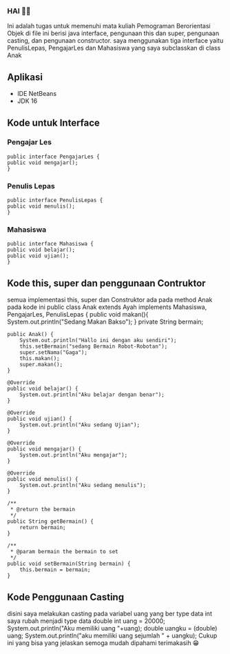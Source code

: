 ### HAI 👋😁
Ini adalah tugas untuk memenuhi mata kuliah Pemograman Berorientasi Objek
di file ini berisi java interface, pengunaan this dan super, pengunaan casting, dan pengunaan constructor.
saya menggunakan tiga interface yaitu PenulisLepas, PengajarLes dan Mahasiswa yang saya subclasskan di class Anak
## Aplikasi
- IDE NetBeans
- JDK 16

## Kode untuk Interface
### Pengajar Les
    public interface PengajarLes {
    public void mengajar();
    }
### Penulis Lepas
    public interface PenulisLepas {
    public void menulis();
    }
### Mahasiswa
    public interface Mahasiswa {
    public void belajar();
    public void ujian();
    }
## Kode this, super dan penggunaan Contruktor
semua implementasi this, super dan Construktor ada pada method Anak pada kode ini
    public class Anak extends Ayah implements Mahasiswa, PengajarLes, PenulisLepas {
    public void makan(){
        System.out.println("Sedang Makan Bakso");
    }
    private String bermain;
    
    public Anak() {
        System.out.println("Hallo ini dengan aku sendiri");
        this.setBermain("sedang Bermain Robot-Robotan");
        super.setNama("Gaga");
        this.makan();
        super.makan();  
    }

    @Override
    public void belajar() {
        System.out.println("Aku belajar dengan benar");
    }

    @Override
    public void ujian() {
        System.out.println("Aku sedang Ujian");
    }

    @Override
    public void mengajar() {
        System.out.println("Aku mengajar");
    }

    @Override
    public void menulis() {
        System.out.println("Aku sedang menulis");
    }

    /**
     * @return the bermain
     */
    public String getBermain() {
        return bermain;
    }

    /**
     * @param bermain the bermain to set
     */
    public void setBermain(String bermain) {
        this.bermain = bermain;
    }
## Kode Penggunaan Casting
disini saya melakukan casting pada variabel uang yang ber type data int saya rubah menjadi type  data double
    int uang = 20000;
    System.out.println("Aku memiliki uang "+uang);
    double uangku = (double) uang;
    System.out.println("aku memiliki uang sejumlah " + uangku);
Cukup ini yang bisa yang jelaskan semoga mudah dipahami terimakasih 😁

